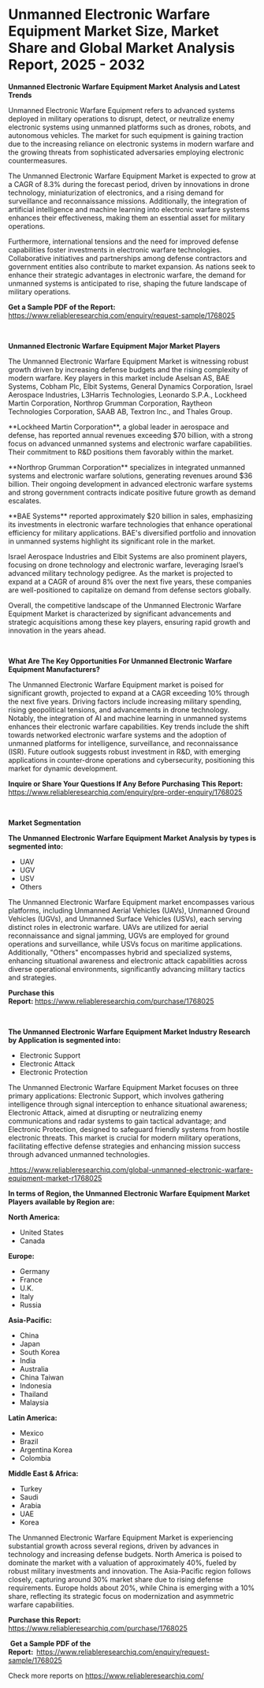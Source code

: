 <p><h1>Unmanned Electronic Warfare Equipment Market Size, Market Share and Global Market Analysis Report, 2025 - 2032</h1></p><p><strong>Unmanned Electronic Warfare Equipment Market Analysis and Latest Trends</strong></p>
<p><p>Unmanned Electronic Warfare Equipment refers to advanced systems deployed in military operations to disrupt, detect, or neutralize enemy electronic systems using unmanned platforms such as drones, robots, and autonomous vehicles. The market for such equipment is gaining traction due to the increasing reliance on electronic systems in modern warfare and the growing threats from sophisticated adversaries employing electronic countermeasures. </p><p>The Unmanned Electronic Warfare Equipment Market is expected to grow at a CAGR of 8.3% during the forecast period, driven by innovations in drone technology, miniaturization of electronics, and a rising demand for surveillance and reconnaissance missions. Additionally, the integration of artificial intelligence and machine learning into electronic warfare systems enhances their effectiveness, making them an essential asset for military operations. </p><p>Furthermore, international tensions and the need for improved defense capabilities foster investments in electronic warfare technologies. Collaborative initiatives and partnerships among defense contractors and government entities also contribute to market expansion. As nations seek to enhance their strategic advantages in electronic warfare, the demand for unmanned systems is anticipated to rise, shaping the future landscape of military operations.</p></p>
<p><strong>Get a Sample PDF of the Report:&nbsp;</strong> <a href="https://www.reliableresearchiq.com/enquiry/request-sample/1768025?utm_campaign=1102&utm_medium=2&utm_source=Github&utm_content=ia&utm_term=27022025&utm_id=unmanned-electronic-warfare-equipment">https://www.reliableresearchiq.com/enquiry/request-sample/1768025</a></p>
<p>&nbsp;</p>
<p><strong>Unmanned Electronic Warfare Equipment Major Market Players</strong></p>
<p><p>The Unmanned Electronic Warfare Equipment Market is witnessing robust growth driven by increasing defense budgets and the rising complexity of modern warfare. Key players in this market include Aselsan AS, BAE Systems, Cobham Plc, Elbit Systems, General Dynamics Corporation, Israel Aerospace Industries, L3Harris Technologies, Leonardo S.P.A., Lockheed Martin Corporation, Northrop Grumman Corporation, Raytheon Technologies Corporation, SAAB AB, Textron Inc., and Thales Group.</p><p>**Lockheed Martin Corporation**, a global leader in aerospace and defense, has reported annual revenues exceeding $70 billion, with a strong focus on advanced unmanned systems and electronic warfare capabilities. Their commitment to R&D positions them favorably within the market.</p><p>**Northrop Grumman Corporation** specializes in integrated unmanned systems and electronic warfare solutions, generating revenues around $36 billion. Their ongoing development in advanced electronic warfare systems and strong government contracts indicate positive future growth as demand escalates.</p><p>**BAE Systems** reported approximately $20 billion in sales, emphasizing its investments in electronic warfare technologies that enhance operational efficiency for military applications. BAE's diversified portfolio and innovation in unmanned systems highlight its significant role in the market.</p><p>Israel Aerospace Industries and Elbit Systems are also prominent players, focusing on drone technology and electronic warfare, leveraging Israel’s advanced military technology pedigree. As the market is projected to expand at a CAGR of around 8% over the next five years, these companies are well-positioned to capitalize on demand from defense sectors globally.</p><p>Overall, the competitive landscape of the Unmanned Electronic Warfare Equipment Market is characterized by significant advancements and strategic acquisitions among these key players, ensuring rapid growth and innovation in the years ahead.</p></p>
<p>&nbsp;</p>
<p><strong>What Are The Key Opportunities For Unmanned Electronic Warfare Equipment Manufacturers?</strong></p>
<p><p>The Unmanned Electronic Warfare Equipment market is poised for significant growth, projected to expand at a CAGR exceeding 10% through the next five years. Driving factors include increasing military spending, rising geopolitical tensions, and advancements in drone technology. Notably, the integration of AI and machine learning in unmanned systems enhances their electronic warfare capabilities. Key trends include the shift towards networked electronic warfare systems and the adoption of unmanned platforms for intelligence, surveillance, and reconnaissance (ISR). Future outlook suggests robust investment in R&D, with emerging applications in counter-drone operations and cybersecurity, positioning this market for dynamic development.</p></p>
<p><strong>Inquire or Share Your Questions If Any Before Purchasing This Report:</strong> <a href="https://www.reliableresearchiq.com/enquiry/pre-order-enquiry/1768025?utm_campaign=1102&utm_medium=2&utm_source=Github&utm_content=ia&utm_term=27022025&utm_id=unmanned-electronic-warfare-equipment">https://www.reliableresearchiq.com/enquiry/pre-order-enquiry/1768025</a></p>
<p>&nbsp;</p>
<p><strong>Market Segmentation</strong></p>
<p><strong>The Unmanned Electronic Warfare Equipment Market Analysis by types is segmented into:</strong></p>
<p><ul><li>UAV</li><li>UGV</li><li>USV</li><li>Others</li></ul></p>
<p><p>The Unmanned Electronic Warfare Equipment market encompasses various platforms, including Unmanned Aerial Vehicles (UAVs), Unmanned Ground Vehicles (UGVs), and Unmanned Surface Vehicles (USVs), each serving distinct roles in electronic warfare. UAVs are utilized for aerial reconnaissance and signal jamming, UGVs are employed for ground operations and surveillance, while USVs focus on maritime applications. Additionally, "Others" encompasses hybrid and specialized systems, enhancing situational awareness and electronic attack capabilities across diverse operational environments, significantly advancing military tactics and strategies.</p></p>
<p><strong>Purchase this Report:&nbsp;</strong><a href="https://www.reliableresearchiq.com/purchase/1768025?utm_campaign=1102&utm_medium=2&utm_source=Github&utm_content=ia&utm_term=27022025&utm_id=unmanned-electronic-warfare-equipment">https://www.reliableresearchiq.com/purchase/1768025</a></p>
<p>&nbsp;</p>
<p><strong>The Unmanned Electronic Warfare Equipment Market Industry Research by Application is segmented into:</strong></p>
<p><ul><li>Electronic Support</li><li>Electronic Attack</li><li>Electronic Protection</li></ul></p>
<p><p>The Unmanned Electronic Warfare Equipment Market focuses on three primary applications: Electronic Support, which involves gathering intelligence through signal interception to enhance situational awareness; Electronic Attack, aimed at disrupting or neutralizing enemy communications and radar systems to gain tactical advantage; and Electronic Protection, designed to safeguard friendly systems from hostile electronic threats. This market is crucial for modern military operations, facilitating effective defense strategies and enhancing mission success through advanced unmanned technologies.</p></p>
<p><a href="https://www.reliableresearchiq.com/global-unmanned-electronic-warfare-equipment-market-r1768025?utm_campaign=1102&utm_medium=2&utm_source=Github&utm_content=ia&utm_term=27022025&utm_id=unmanned-electronic-warfare-equipment">&nbsp;https://www.reliableresearchiq.com/global-unmanned-electronic-warfare-equipment-market-r1768025</a></p>
<p><strong>In terms of Region, the Unmanned Electronic Warfare Equipment Market Players available by Region are:</strong></p>
<p>
    <p> <strong> North America: </strong>
        <ul>
            <li>United States</li>
            <li>Canada</li>
        </ul>
        </p> 
    <p> <strong> Europe: </strong>
        <ul>
            <li>Germany</li>
            <li>France</li>
            <li>U.K.</li>
            <li>Italy</li>
            <li>Russia</li>
        </ul>
        </p> 
    <p> <strong> Asia-Pacific: </strong>
        <ul>
            <li>China</li>
            <li>Japan</li>
            <li>South Korea</li>
            <li>India</li>
            <li>Australia</li>
            <li>China Taiwan</li>
            <li>Indonesia</li>
            <li>Thailand</li>
            <li>Malaysia</li>
        </ul>
        </p> 
    <p> <strong> Latin America: </strong>
        <ul>
            <li>Mexico</li>
            <li>Brazil</li>
            <li>Argentina Korea</li>
            <li>Colombia</li>
        </ul>
        </p> 
    <p> <strong> Middle East & Africa: </strong>
        <ul>
            <li>Turkey</li>
            <li>Saudi</li>
            <li>Arabia</li>
            <li>UAE</li>
            <li>Korea</li>
        </ul>
    </p>
    </p>
<p><p>The Unmanned Electronic Warfare Equipment Market is experiencing substantial growth across several regions, driven by advances in technology and increasing defense budgets. North America is poised to dominate the market with a valuation of approximately 40%, fueled by robust military investments and innovation. The Asia-Pacific region follows closely, capturing around 30% market share due to rising defense requirements. Europe holds about 20%, while China is emerging with a 10% share, reflecting its strategic focus on modernization and asymmetric warfare capabilities.</p></p>
<p><strong>Purchase this Report: </strong><a href="https://www.reliableresearchiq.com/purchase/1768025?utm_campaign=1102&utm_medium=2&utm_source=Github&utm_content=ia&utm_term=27022025&utm_id=unmanned-electronic-warfare-equipment">https://www.reliableresearchiq.com/purchase/1768025</a></p>
<p>&nbsp;<strong>Get a Sample PDF of the Report:&nbsp;&nbsp;</strong><a href="https://www.reliableresearchiq.com/enquiry/request-sample/1768025?utm_campaign=1102&utm_medium=2&utm_source=Github&utm_content=ia&utm_term=27022025&utm_id=unmanned-electronic-warfare-equipment">https://www.reliableresearchiq.com/enquiry/request-sample/1768025</a></p>
<p><strong></strong></p>
<p>Check more reports on <a href="https://www.reliableresearchiq.com/?utm_campaign=1102&utm_medium=2&utm_source=Github&utm_content=ia&utm_term=27022025&utm_id=unmanned-electronic-warfare-equipment">https://www.reliableresearchiq.com/</a></p>